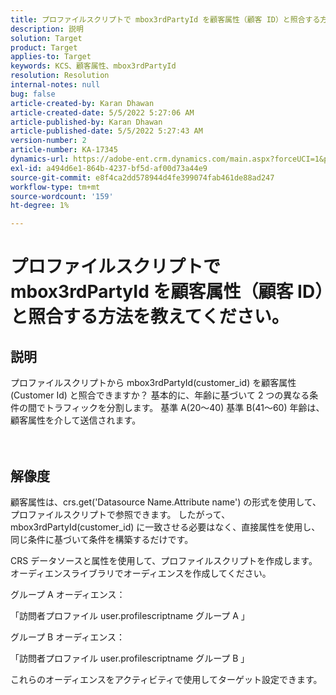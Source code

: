 ```yaml
---
title: プロファイルスクリプトで mbox3rdPartyId を顧客属性（顧客 ID）と照合する方法を教えてください。
description: 説明
solution: Target
product: Target
applies-to: Target
keywords: KCS、顧客属性、mbox3rdPartyId
resolution: Resolution
internal-notes: null
bug: false
article-created-by: Karan Dhawan
article-created-date: 5/5/2022 5:27:06 AM
article-published-by: Karan Dhawan
article-published-date: 5/5/2022 5:27:43 AM
version-number: 2
article-number: KA-17345
dynamics-url: https://adobe-ent.crm.dynamics.com/main.aspx?forceUCI=1&pagetype=entityrecord&etn=knowledgearticle&id=107c89fd-33cc-ec11-a7b5-6045bd00db25
exl-id: a494d6e1-864b-4237-bf5d-af00d73a44e9
source-git-commit: e8f4ca2dd578944d4fe399074fab461de88ad247
workflow-type: tm+mt
source-wordcount: '159'
ht-degree: 1%

---
```


# プロファイルスクリプトで mbox3rdPartyId を顧客属性（顧客 ID）と照合する方法を教えてください。

## 説明

プロファイルスクリプトから mbox3rdPartyId(customer_id) を顧客属性 (Customer Id) と照合できますか？ 基本的に、年齢に基づいて 2 つの異なる条件の間でトラフィックを分割します。 基準 A(20～40) 基準 B(41～60) 年齢は、顧客属性を介して送信されます。<br><br><br>

## 解像度


顧客属性は、crs.get(&#39;Datasource Name.Attribute name&#39;) の形式を使用して、プロファイルスクリプトで参照できます。 したがって、mbox3rdPartyId(customer_id) に一致させる必要はなく、直接属性を使用し、同じ条件に基づいて条件を構築するだけです。

CRS データソースと属性を使用して、プロファイルスクリプトを作成します。 オーディエンスライブラリでオーディエンスを作成してください。

グループ A オーディエンス：

「訪問者プロファイル user.profilescriptname グループ A 」

グループ B オーディエンス：

「訪問者プロファイル user.profilescriptname グループ B 」

これらのオーディエンスをアクティビティで使用してターゲット設定できます。
